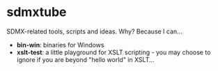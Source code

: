# sdmxtube
SDMX-related tools, scripts and ideas. Why? Because I can...

* **bin-win**: binaries for Windows
* **xslt-test**: a little playground for XSLT scripting - you may choose to ignore if you are beyond "hello world" in XSLT...
